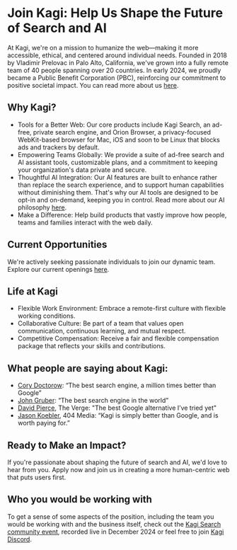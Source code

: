# Join Kagi: Help Us Shape the Future of Search and AI

At Kagi, we're on a mission to humanize the web—making it more accessible, ethical, and centered around individual needs. Founded in 2018 by Vladimir Prelovac in Palo Alto, California, we've grown into a fully remote team of 40 people spanning over 20 countries. In early 2024, we proudly became a Public Benefit Corporation (PBC), reinforcing our commitment to positive societal impact. You can read more about us [here](https://help.kagi.com/kagi/company).




## Why Kagi?
- Tools for a Better Web: Our core products include Kagi Search, an ad-free, private search engine, and Orion Browser, a privacy-focused WebKit-based browser for Mac, iOS and soon to be Linux that blocks ads and trackers by default.
- Empowering Teams Globally: We provide a suite of ad-free search and AI assistant tools, customizable plans, and a commitment to keeping your organization's data private and secure.
- Thoughtful AI Integration: Our AI features are built to enhance rather than replace the search experience, and to support human capabilities without diminishing them. That's why our AI tools are designed to be opt-in and on-demand, keeping you in control. Read more about our AI philosophy [here](https://help.kagi.com/kagi/why-kagi/ai-philosophy.html). 
- Make a Difference: Help build products that vastly improve how people, teams and families interact with the web daily.  


## Current Opportunities
We're actively seeking passionate individuals to join our dynamic team. Explore our current openings [here](https://kagi.peopleforce.io/careers).

## Life at Kagi
- Flexible Work Environment: Embrace a remote-first culture with flexible working conditions.
- Collaborative Culture: Be part of a team that values open communication, continuous learning, and mutual respect.
- Competitive Compensation: Receive a fair and flexible compensation package that reflects your skills and contributions.


## What people are saying about Kagi:
- [Cory Doctorow](https://doctorow.medium.com/https-pluralistic-net-2024-04-04-teach-me-how-to-shruggie-kagi-caaa88c221f2):
“The best search engine, a million times better than Google” 
- [John Gruber](https://daringfireball.net/linked/2025/01/09/microsofts-recent-history-of-dirty-tricks-with-edge): 
“The best search engine in the world”
- [David Pierce](https://www.theverge.com/23896415/kagi-search-google-meta-quest-3-chatgpt-macos-sonoma-installer-newsletter), The Verge:
"The best Google alternative I’ve tried yet"
- [Jason Koebler](https://www.404media.co/friendship-ended-with-google-now-kagi-is-my-best-friend/), 404 Media:
“Kagi is simply better than Google, and is worth paying for.”

## Ready to Make an Impact?
If you're passionate about shaping the future of search and AI, we'd love to hear from you. Apply now and join us in creating a more human-centric web that puts users first.

## Who you would be working with

To get a sense of some aspects of the position, including the team you would be working with and the business itself, check out the [Kagi Search community event](https://www.youtube.com/watch?v=-BQzZkkpLQ4), recorded live in December 2024 or feel free to join [Kagi Discord](https://kagi.com/discord).

